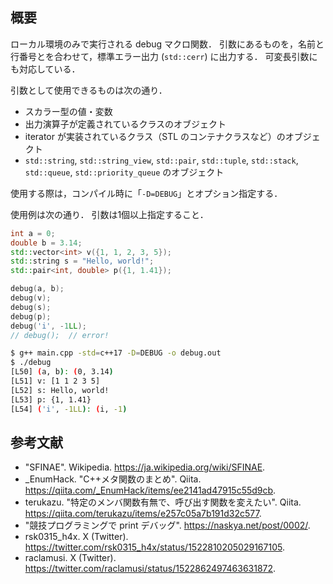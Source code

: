 ## 概要

ローカル環境のみで実行される debug マクロ関数．
引数にあるものを，名前と行番号とを合わせて，標準エラー出力 (`std::cerr`) に出力する．
可変長引数にも対応している．

引数として使用できるものは次の通り．

- スカラー型の値・変数
- 出力演算子が定義されているクラスのオブジェクト
- iterator が実装されているクラス（STL のコンテナクラスなど）のオブジェクト
- `std::string`, `std::string_view`, `std::pair`, `std::tuple`, `std::stack`, `std::queue`, `std::priority_queue` のオブジェクト

使用する際は，コンパイル時に「`-D=DEBUG`」とオプション指定する．

使用例は次の通り．
引数は1個以上指定すること．

```main.cpp
int a = 0;
double b = 3.14;
std::vector<int> v({1, 1, 2, 3, 5});
std::string s = "Hello, world!";
std::pair<int, double> p({1, 1.41});

debug(a, b);
debug(v);
debug(s);
debug(p);
debug('i', -1LL);
// debug();  // error!
`````

```bash
$ g++ main.cpp -std=c++17 -D=DEBUG -o debug.out
$ ./debug
[L50] (a, b): (0, 3.14)
[L51] v: [1 1 2 3 5]
[L52] s: Hello, world!
[L53] p: {1, 1.41}
[L54] ('i', -1LL): (i, -1)
``````


## 参考文献

- "SFINAE". Wikipedia. <https://ja.wikipedia.org/wiki/SFINAE>.
- _EnumHack. "C++メタ関数のまとめ". Qiita. <https://qiita.com/_EnumHack/items/ee2141ad47915c55d9cb>.
- terukazu. "特定のメンバ関数有無で、呼び出す関数を変えたい". Qiita. <https://qiita.com/terukazu/items/e257c05a7b191d32c577>.
- "競技プログラミングで print デバッグ". <https://naskya.net/post/0002/>.
- rsk0315_h4x. X (Twitter). <https://twitter.com/rsk0315_h4x/status/1522810205029167105>.
- raclamusi. X (Twitter). <https://twitter.com/raclamusi/status/1522862497463631872>.
